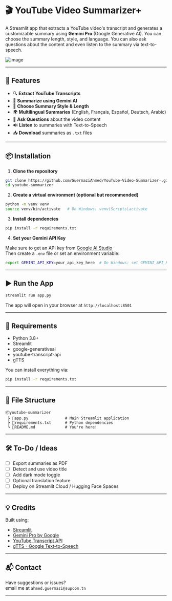 # 🎬 YouTube Video Summarizer+

A Streamlit app that extracts a YouTube video's transcript and generates a customizable summary using **Gemini Pro** (Google Generative AI). You can choose the summary length, style, and language. You can also ask questions about the content and even listen to the summary via text-to-speech.

![image](https://github.com/user-attachments/assets/5d8ebf1b-cfaa-4e36-b8d7-f6e0f726077a)


---

## 🚀 Features

- 🔍 **Extract YouTube Transcripts**
- 📝 **Summarize using Gemini AI**
- 🎯 **Choose Summary Style & Length**
- 🌍 **Multilingual Summaries** (English, Français, Español, Deutsch, Arabic)
- 🧠 **Ask Questions** about the video content
- 🔊 **Listen** to summaries with Text-to-Speech
- 📥 **Download** summaries as `.txt` files

---

## 📦 Installation

1. **Clone the repository**
```bash
git clone https://github.com/GuermaziAhmed/YouTube-Video-Summarizer-.git
cd youtube-summarizer
```

2. **Create a virtual environment (optional but recommended)**

```bash
python -m venv venv
source venv/bin/activate   # On Windows: venv\Scripts\activate
```

3. **Install dependencies**

```bash
pip install -r requirements.txt
```

4. **Set your Gemini API Key**

Make sure to get an API key from [Google AI Studio](https://makersuite.google.com/app)  
Then create a `.env` file or set an environment variable:

```bash
export GEMINI_API_KEY=your_api_key_here  # On Windows: set GEMINI_API_KEY=your_api_key_here
```

---

## ▶️ Run the App

```bash
streamlit run app.py
```

The app will open in your browser at `http://localhost:8501`

---

## 📄 Requirements

- Python 3.8+
- Streamlit
- google-generativeai
- youtube-transcript-api
- gTTS

You can install everything via:

```bash
pip install -r requirements.txt
```

---

## 📁 File Structure

```
📦youtube-summarizer
 ┣ 📜app.py                # Main Streamlit application
 ┣ 📜requirements.txt      # Python dependencies
 ┗ 📄README.md             # You're here!
```

---

## 🛠 To-Do / Ideas

- [ ] Export summaries as PDF
- [ ] Detect and use video title
- [ ] Add dark mode toggle
- [ ] Optional translation feature
- [ ] Deploy on Streamlit Cloud / Hugging Face Spaces

---

## 💡 Credits

Built using:
- [Streamlit](https://streamlit.io/)
- [Gemini Pro by Google](https://ai.google.dev/)
- [YouTube Transcript API](https://pypi.org/project/youtube-transcript-api/)
- [gTTS - Google Text-to-Speech](https://pypi.org/project/gTTS/)

---

## 📬 Contact

Have suggestions or issues?  
 email me at `ahmed.guermazi@supcom.tn`

---


